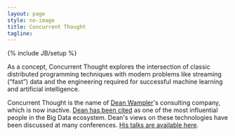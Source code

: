 ```yaml
---
layout: page
style: no-image
title: Concurrent Thought
tagline:
---
```

{% include JB/setup %}

As a concept, <span class="keyword">Concurrent Thought</span> explores the intersection of classic distributed programming techniques with modern problems like <span class="keyword">streaming (&ldquo;fast&rdquo;) data</span> and the engineering required for successful <span class="keyword">machine learning</span> and <span class="keyword">artificial intelligence</span>.

<span class="keyword">Concurrent Thought</span> is the name of [Dean Wampler](https://deanwampler.com)'s consulting company, which is now inactive. <a href="https://analyticsweek.com/top-200-thought-leaders-in-bigdata-analytics/" target="_analytics_week">Dean has been cited</a> as one of the most influential people in the <span class="keyword">Big Data</span> ecosystem. Dean's views on these technologies have been discussed at many conferences. [His talks are available here](/papers).

<!--
For more information, send us [email](mailto:info@concurrentthought.com).
-->